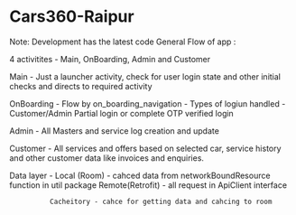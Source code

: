 # Cars360-Raipur

Note: Development has the latest code
General Flow of app :

4 activitites - Main, OnBoarding, Admin and Customer

Main - Just a launcher activity, check for user login state and other initial checks and directs to required activity

OnBoarding - Flow by on_boarding_navigation - Types of logiun handled - Customer/Admin Partial login or complete OTP verified login

Admin - All Masters and service log creation and update

Customer - All services and offers based on selected car, service history and other customer data like invoices and enquiries.



Data layer - Local (Room) - cahced data from networkBoundResource function in util package
             Remote(Retrofit) - all request in ApiClient interface
              
              Cacheitory - cahce for getting data and cahcing to room
              
